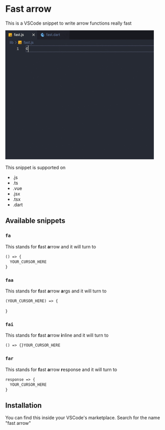 # Fast arrow
This is a VSCode snippet to write arrow functions really fast

![gif](https://raw.githubusercontent.com/vinliao/fast-arrow/master/images/faster.gif)

This snippet is supported on
- .js
- .ts
- .vue
- .jsx
- .tsx
- .dart


## Available snippets
### `fa`
This stands for **f**ast **a**rrow and it will turn to
```
() => {
  YOUR_CURSOR_HERE
}
```

### `faa`
This stands for **f**ast **a**rrow **a**rgs and it will turn to
```
(YOUR_CURSOR_HERE) => {

}
```

### `fai`
This stands for **f**ast **a**rrow **i**nline and it will turn to
```
() => {}YOUR_CURSOR_HERE
```

### `far`
This stands for **f**ast **a**rrow **r**esponse and it will turn to
```
response => {
  YOUR_CURSOR_HERE
}
```

## Installation
You can find this inside your VSCode's marketplace. Search for the name "fast arrow"
